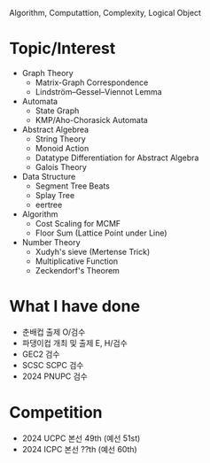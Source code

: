 Algorithm, Computattion, Complexity, Logical Object

# Topic/Interest
- Graph Theory
  - Matrix-Graph Correspondence
  - Lindström–Gessel–Viennot Lemma
- Automata
  - State Graph
  - KMP/Aho-Chorasick Automata
- Abstract Algebrea
  - String Theory
  - Monoid Action
  - Datatype Differentiation for Abstract Algebra
  - Galois Theory
- Data Structure
  - Segment Tree Beats
  - Splay Tree
  - eertree
- Algorithm
  - Cost Scaling for MCMF
  - Floor Sum (Lattice Point under Line)
- Number Theory
  - Xudyh's sieve (Mertense Trick)
  - Multiplicative Function
  - Zeckendorf's Theorem

# What I have done
- 춘배컵 출제 O/검수
- 파댕이컵 개최 및 출제 E, H/검수 
- GEC2 검수
- SCSC SCPC 검수
- 2024 PNUPC 검수

# Competition
- 2024 UCPC 본선 49th (예선 51st)
- 2024 ICPC 본선 ??th (예선 60th)
